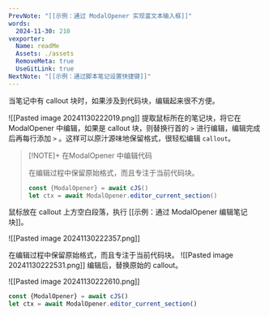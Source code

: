 ```yaml
---
PrevNote: "[[示例：通过 ModalOpener 实现富文本输入框]]"
words:
  2024-11-30: 210
vexporter:
  Name: readMe
  Assets: ./assets
  RemoveMeta: true
  UseGitLink: true
NextNote: "[[示例：通过脚本笔记设置快捷键]]"
---
```



当笔记中有 callout 块时，如果涉及到代码块，编辑起来很不方便。

![[Pasted image 20241130222019.png]]
提取鼠标所在的笔记块，将它在 ModalOpener 中编辑，如果是 callout 块，则替换行首的 `>` 进行编辑，编辑完成后再每行添加 `>` 。这样可以原汁源味地保留格式，很轻松编辑 `callout`。



> [!NOTE]+ 在ModalOpener 中编辑代码
> 
> 
> 在编辑过程中保留原始格式，而且专注于当前代码块。
> 
> ```js
> const {ModalOpener} = await cJS()
> let ctx = await ModalOpener.editor_current_section()
> ```
> 
> 

鼠标放在 callout 上方空白段落，执行 [[示例：通过 ModalOpener 编辑笔记块]]。

![[Pasted image 20241130222357.png]]

在编辑过程中保留原始格式，而且专注于当前代码块。
![[Pasted image 20241130222531.png]]
编辑后，替换原始的 callout。

![[Pasted image 20241130222610.png]]


```js //templater
const {ModalOpener} = await cJS()
let ctx = await ModalOpener.editor_current_section()
```

